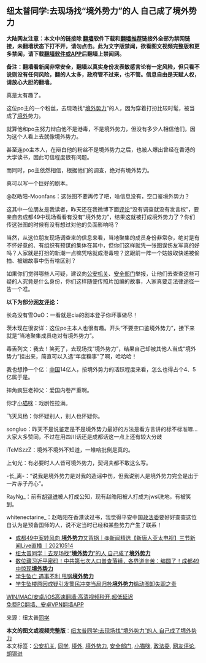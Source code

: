  <h2>纽太普同学:去现场找“境外势力”的人 自己成了境外势力</h2> <p class="notice"><b>大陆网友注意：本文中的链接除 <a href="https://github.com/bannedbook/fanqiang" >翻墙</a>软件下载和<a href="https://github.com/killgcd/justmysocks/blob/master/README.md">翻墙推荐</a>链接外全部为禁网链接，未翻墙状态下打不开，请勿点击。此为文字版禁闻，欲看图文视频完整版和更多禁闻，请下载<a href="https://github.com/bannedbook/fanqiang">翻墙软件或APP</a>后翻墙上禁闻网。</p><p>备注：翻墙看新闻非常安全，翻墙以真实身份发表敏感言论有一定风险，但只看不说则没有任何风险，翻的人太多，政府管不过来，也不管。信息自由是天赋人权，请放心大胆的翻墙。</b></p>  <div class="entry"> <p>真是太有趣了。</p> <p>这位po主的一个粉丝，去现场找“<a href="https://www.bannedbook.org/bnews/tag/%e5%a2%83%e5%a4%96%e5%8a%bf%e5%8a%9b/" class="st_tag internal_tag" rel="tag" title="标签 境外势力 下的日志">境外势力</a>”的人，因为穿着打扮比较时髦，被当成了<a href="https://www.bannedbook.org/bnews/tag/%E5%A2%83%E5%A4%96/" class="st_tag internal_tag" rel="tag" title="标签 境外 下的日志">境外</a>势力。</p> <p>就算他和po主努力辩白他不是港毒，不是境外势力，但没有多少人相信他们，因为这个人看上去就像境外势力。</p> <p>甚至连po主本人，在辩白他的粉丝不是境外势力之后，也被人爆出曾经在香港的大学读书，因此可信程度很有问题。</p> <p>而同时，po主依然相信，根据他们的调查，绝对有境外势力。</p> <p>真可以写一个巨好的剧本。</p>  <p>@赵皓阳-Moonfans：这张图不要再传了吧，啥信息没有，空口鉴境外势力？</p> <p>这其中一位朋友是我读者，昨天还在我微博下面<span class='wp_keywordlink_affiliate'><a href="https://www.bannedbook.org/bnews/comments/" title="新闻评论" target="_blank">评论</a></span>“没有调查就没有发言权”，要亲自去成都49中现场看看有没有“境外势力”，结果这就被打成境外势力了？你们传这张图的时候有没有想过对他的负面影响吗？</p> <p>当然，从这位朋友现场调查来的信息来看，当地聚集的成员身份非常杂，绝对是有不怀好意的、有组织有预谋的集体在其中，但你们这样就凭一张图误伤友军真的好吗？人家就是打扮的新潮一点嘛凭啥就成港毒啦？这跟前一阵一个姑娘取快递被偷拍、被编故事中伤有啥区别？</p> <p>如果你们觉得哪些人可疑，建议向<a href="https://www.bannedbook.org/bnews/tag/%E5%85%AC%E5%AE%89%E6%9C%BA%E5%85%B3/" class="st_tag internal_tag" rel="tag" title="标签 公安机关 下的日志">公安机关</a>、<a href="https://www.bannedbook.org/bnews/tag/%E5%AE%89%E5%85%A8%E9%83%A8%E9%97%A8/" class="st_tag internal_tag" rel="tag" title="标签 安全部门 下的日志">安全部门</a>举报，让他们去查查这些可疑的人究竟是什么身份，你们这样随便传照片加编的故事，人家真要走法律途径一告一个准。</p> <p><strong>以下为部分<a href="https://www.bannedbook.org/bnews/tag/%E7%BD%91%E5%8F%8B%E8%AF%84%E8%AE%BA/" class="st_tag internal_tag" rel="tag" title="标签 网友评论 下的日志">网友评论</a>：</strong></p> <p>长岛没有雪OuO：一看就是cia的剧本登子你坏事做尽！</p>  <p>茨木现在很安详：这位po主本人也很有趣。开头“不要空口鉴境外势力”，接下来就是“当地聚集成员绝对有境外势力”。</p> <p>毒舌列文：我去！笑死了，去现场找“境外势力”，结果自己却被其他人当成“境外势力”挂出来，简直可以入选“年度糗事”了啊，哈哈哈！</p> <p>我也想挣一个亿：<span class='wp_keywordlink_affiliate'><a href="https://www.bannedbook.org/" title="中国" target="_blank">中国</a></span>14亿人，按境外势力的活跃程度来看，怎么也得占个4、5亿属于是。</p> <p>摔角疯狂老神父：爱国内卷严重啊。</p> <p>你才<a href="https://www.bannedbook.org/bnews/tag/%E5%B0%8F%E7%8C%AB%E5%92%AA/" class="st_tag internal_tag" rel="tag" title="标签 小猫咪 下的日志">小猫咪</a>：戏剧性拉满。</p> <p>飞天风杨：你怀疑别人，别人也怀疑你。</p>  <p>songluo：昨天不是说鉴定是不是境外势力最好的方法是看方言讲的标不标准嘛…大家大多赞同，不过在用四川话还是成都话这一点上还有较大分歧</p> <p>iTeMSzzZ：境外不境外不知道，一堆哈批倒是真的。</p> <p>上旬光：有必要时人人皆可境外势力，契诃夫都不敢这么写。</p> <p>-长_离-：“说我是境外势力是对我的造谣中伤，但我说别人是境外势力完全是出于一片赤子丹心”。</p> <p>RayNg_：前有<a href="https://www.bannedbook.org/bnews/tag/%e8%83%a1%e9%94%a1%e8%bf%9b/" class="st_tag internal_tag" rel="tag" title="标签 胡锡进 下的日志">胡锡进</a>被人打成公知，现有赵皓阳被人打成为jwsl洗地，有被笑到。</p> <p>whitenectarine_：赵皓阳在香港读过书，我觉得平安中国<a href="https://www.bannedbook.org/bnews/tag/%e6%94%bf%e6%b3%95%e5%a7%94/" class="st_tag internal_tag" rel="tag" title="标签 政法委 下的日志">政法委</a>要好好查查这位自认为是预备国师的人，说不定当时已经和某些势力产生了联系！</p>  <ul class='op-related-articles' title='相关阅读'> <li><a href='https://www.bannedbook.org/bnews/bannedvideo/20210514/1546369.html' target='_blank'>成都49中案转风向 <b>境外势力</b>又背锅｜@新闻精选【新唐人亚太电视】三节新闻Live直播 ｜20210514</a></li> <li><a href='https://www.bannedbook.org/bnews/baitai/20210513/1545743.html' target='_blank'>纽太普同学｜去现场找“<b>境外势力</b>”的人 自己成了<b>境外势力</b></a></li> <li><a href='https://www.bannedbook.org/bnews/bannedvideo/20210513/1545533.html' target='_blank'>数位藏习近平密码！中共第七次人口普查落锤，各界道辛苦：编圆了！成都49中惊现<b>境外势力</b></a></li> <li><a href='https://www.bannedbook.org/bnews/comments/20210513/1545430.html' target='_blank'>学生坠亡 遇事不利 甩锅<b>境外势力</b></a></li> <li><a href='https://www.bannedbook.org/bnews/baitai/20210512/1545070.html' target='_blank'>学生坠楼原因成疑引发警民冲突当局归咎<b>境外势力</b>煽动图卸失职之责</a></li> </ul> <p class="texttj"> <a href="https://github.com/bannedbook/fanqiang/wiki/V2ray%E6%9C%BA%E5%9C%BA" target="_blank">WIN/MAC/安卓/iOS高速翻墙:高清视频秒开,超低延迟</a><br/> <a href="https://github.com/bannedbook/fanqiang/wiki/%E7%A6%81%E9%97%BB%E7%BD%91%E5%AE%89%E5%8D%93%E7%BF%BB%E5%A2%99%E6%96%B0%E9%97%BBAPP" target="_blank">免费PC翻墙、安卓VPN翻墙APP</a></p><p> 来源：纽太普<a href="https://www.bannedbook.org/bnews/tag/%e5%90%8c%e5%ad%a6/" class="st_tag internal_tag" rel="tag" title="标签 同学 下的日志">同学</a> </p><a name='sharetosocial'></a>       <div><b>本文的图文或视频完整版</b>：<a href='https://www.bannedbook.org/bnews/comments/20210515/1546860.html'>纽太普同学:去现场找“境外势力”的人 自己成了境外势力</a></div>  </div><!--END ENTRY--> <div class="postfooter"> <div>本文标签：<a href="https://www.bannedbook.org/bnews/tag/%E5%85%AC%E5%AE%89%E6%9C%BA%E5%85%B3/" rel="tag">公安机关</a>, <a href="https://www.bannedbook.org/bnews/tag/%e5%90%8c%e5%ad%a6/" rel="tag">同学</a>, <a href="https://www.bannedbook.org/bnews/tag/%E5%A2%83%E5%A4%96/" rel="tag">境外</a>, <a href="https://www.bannedbook.org/bnews/tag/%e5%a2%83%e5%a4%96%e5%8a%bf%e5%8a%9b/" rel="tag">境外势力</a>, <a href="https://www.bannedbook.org/bnews/tag/%E5%AE%89%E5%85%A8%E9%83%A8%E9%97%A8/" rel="tag">安全部门</a>, <a href="https://www.bannedbook.org/bnews/tag/%E5%B0%8F%E7%8C%AB%E5%92%AA/" rel="tag">小猫咪</a>, <a href="https://www.bannedbook.org/bnews/tag/%e6%94%bf%e6%b3%95%e5%a7%94/" rel="tag">政法委</a>, <a href="https://www.bannedbook.org/bnews/tag/%E7%BD%91%E5%8F%8B%E8%AF%84%E8%AE%BA/" rel="tag">网友评论</a>, <a href="https://www.bannedbook.org/bnews/tag/%e8%83%a1%e9%94%a1%e8%bf%9b/" rel="tag">胡锡进</a></div>  </div><!--END POSTFOOTER--> 
